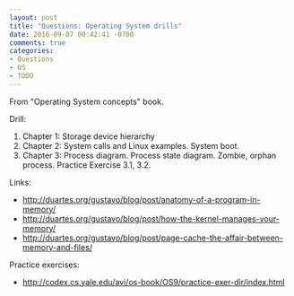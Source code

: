 ```yaml
---
layout: post
title: "Questions: Operating System drills"
date: 2016-09-07 00:42:41 -0700
comments: true
categories: 
- Questions
- OS
- TODO
---
```


From "Operating System concepts" book.

<!--more-->

Drill:

1. Chapter 1: Storage device hierarchy
2. Chapter 2: System calls and Linux examples. System boot.
3. Chapter 3: Process diagram. Process state diagram. Zombie, orphan process. Practice Exercise 3.1, 3.2.

Links:

* http://duartes.org/gustavo/blog/post/anatomy-of-a-program-in-memory/
* http://duartes.org/gustavo/blog/post/how-the-kernel-manages-your-memory/
* http://duartes.org/gustavo/blog/post/page-cache-the-affair-between-memory-and-files/

Practice exercises:

* http://codex.cs.yale.edu/avi/os-book/OS9/practice-exer-dir/index.html

